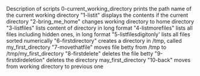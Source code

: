 Description of scripts
0-current_working_directory prints the path name of the current working directory
"1-listit" displays the contents if the current directory
"2-bring_me_home" changes working directory to home directory
"3-listfiles" lists content of directory in long format
"4-listmorefiles" lists all files including hidden ones, in long format
"5-listfilesdigitonly' lists all files sorted numerically
"6-firstdirectory" creates a directory in /tmp, called my_first_directory
"7-movethatfile" moves file betty from /tmp to /tmp/my_first_directory
"8-firstdelete" deletes the file betty
"9-firstdirdeletion" deletes the directory may_first_directory
"10-back" moves from working directory to previous one
